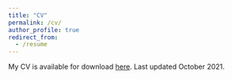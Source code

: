 ```yaml
---
title: "CV"
permalink: /cv/
author_profile: true
redirect_from:
  - /resume
---
```


My CV is available for download [here](http://lgw2.github.io/files/williams_cv.pdf).
Last updated October 2021.
